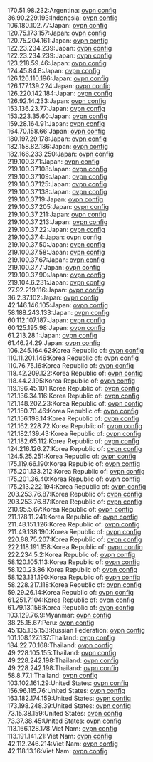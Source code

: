 170.51.98.232:Argentina: [ovpn config](vpn/170_51_98_232.ovpn)  
36.90.229.193:Indonesia: [ovpn config](vpn/36_90_229_193.ovpn)  
106.180.102.77:Japan: [ovpn config](vpn/106_180_102_77.ovpn)  
120.75.173.157:Japan: [ovpn config](vpn/120_75_173_157.ovpn)  
120.75.204.161:Japan: [ovpn config](vpn/120_75_204_161.ovpn)  
122.23.234.239:Japan: [ovpn config](vpn/122_23_234_239.ovpn)  
122.23.234.239:Japan: [ovpn config](vpn/122_23_234_239.ovpn)  
123.218.59.46:Japan: [ovpn config](vpn/123_218_59_46.ovpn)  
124.45.84.8:Japan: [ovpn config](vpn/124_45_84_8.ovpn)  
126.126.110.196:Japan: [ovpn config](vpn/126_126_110_196.ovpn)  
126.177.139.224:Japan: [ovpn config](vpn/126_177_139_224.ovpn)  
126.220.142.184:Japan: [ovpn config](vpn/126_220_142_184.ovpn)  
126.92.14.233:Japan: [ovpn config](vpn/126_92_14_233.ovpn)  
153.136.23.77:Japan: [ovpn config](vpn/153_136_23_77.ovpn)  
153.223.35.60:Japan: [ovpn config](vpn/153_223_35_60.ovpn)  
159.28.164.91:Japan: [ovpn config](vpn/159_28_164_91.ovpn)  
164.70.158.66:Japan: [ovpn config](vpn/164_70_158_66.ovpn)  
180.197.29.178:Japan: [ovpn config](vpn/180_197_29_178.ovpn)  
182.158.82.186:Japan: [ovpn config](vpn/182_158_82_186.ovpn)  
182.166.233.250:Japan: [ovpn config](vpn/182_166_233_250.ovpn)  
219.100.37.1:Japan: [ovpn config](vpn/219_100_37_1.ovpn)  
219.100.37.108:Japan: [ovpn config](vpn/219_100_37_108.ovpn)  
219.100.37.109:Japan: [ovpn config](vpn/219_100_37_109.ovpn)  
219.100.37.125:Japan: [ovpn config](vpn/219_100_37_125.ovpn)  
219.100.37.138:Japan: [ovpn config](vpn/219_100_37_138.ovpn)  
219.100.37.19:Japan: [ovpn config](vpn/219_100_37_19.ovpn)  
219.100.37.205:Japan: [ovpn config](vpn/219_100_37_205.ovpn)  
219.100.37.211:Japan: [ovpn config](vpn/219_100_37_211.ovpn)  
219.100.37.213:Japan: [ovpn config](vpn/219_100_37_213.ovpn)  
219.100.37.22:Japan: [ovpn config](vpn/219_100_37_22.ovpn)  
219.100.37.4:Japan: [ovpn config](vpn/219_100_37_4.ovpn)  
219.100.37.50:Japan: [ovpn config](vpn/219_100_37_50.ovpn)  
219.100.37.58:Japan: [ovpn config](vpn/219_100_37_58.ovpn)  
219.100.37.67:Japan: [ovpn config](vpn/219_100_37_67.ovpn)  
219.100.37.7:Japan: [ovpn config](vpn/219_100_37_7.ovpn)  
219.100.37.90:Japan: [ovpn config](vpn/219_100_37_90.ovpn)  
219.104.6.231:Japan: [ovpn config](vpn/219_104_6_231.ovpn)  
27.92.219.116:Japan: [ovpn config](vpn/27_92_219_116.ovpn)  
36.2.37.102:Japan: [ovpn config](vpn/36_2_37_102.ovpn)  
42.146.146.105:Japan: [ovpn config](vpn/42_146_146_105.ovpn)  
58.188.243.133:Japan: [ovpn config](vpn/58_188_243_133.ovpn)  
60.112.107.187:Japan: [ovpn config](vpn/60_112_107_187.ovpn)  
60.125.195.98:Japan: [ovpn config](vpn/60_125_195_98.ovpn)  
61.213.28.1:Japan: [ovpn config](vpn/61_213_28_1.ovpn)  
61.46.24.29:Japan: [ovpn config](vpn/61_46_24_29.ovpn)  
106.245.164.62:Korea Republic of: [ovpn config](vpn/106_245_164_62.ovpn)  
110.11.201.146:Korea Republic of: [ovpn config](vpn/110_11_201_146.ovpn)  
110.76.75.16:Korea Republic of: [ovpn config](vpn/110_76_75_16.ovpn)  
118.42.209.122:Korea Republic of: [ovpn config](vpn/118_42_209_122.ovpn)  
118.44.2.195:Korea Republic of: [ovpn config](vpn/118_44_2_195.ovpn)  
119.196.45.101:Korea Republic of: [ovpn config](vpn/119_196_45_101.ovpn)  
121.136.34.116:Korea Republic of: [ovpn config](vpn/121_136_34_116.ovpn)  
121.148.202.23:Korea Republic of: [ovpn config](vpn/121_148_202_23.ovpn)  
121.150.70.46:Korea Republic of: [ovpn config](vpn/121_150_70_46.ovpn)  
121.156.198.14:Korea Republic of: [ovpn config](vpn/121_156_198_14.ovpn)  
121.162.228.72:Korea Republic of: [ovpn config](vpn/121_162_228_72.ovpn)  
121.182.139.43:Korea Republic of: [ovpn config](vpn/121_182_139_43.ovpn)  
121.182.65.112:Korea Republic of: [ovpn config](vpn/121_182_65_112.ovpn)  
124.216.126.27:Korea Republic of: [ovpn config](vpn/124_216_126_27.ovpn)  
124.5.25.251:Korea Republic of: [ovpn config](vpn/124_5_25_251.ovpn)  
175.119.66.190:Korea Republic of: [ovpn config](vpn/175_119_66_190.ovpn)  
175.201.133.212:Korea Republic of: [ovpn config](vpn/175_201_133_212.ovpn)  
175.201.36.40:Korea Republic of: [ovpn config](vpn/175_201_36_40.ovpn)  
175.213.222.194:Korea Republic of: [ovpn config](vpn/175_213_222_194.ovpn)  
203.253.76.87:Korea Republic of: [ovpn config](vpn/203_253_76_87.ovpn)  
203.253.76.87:Korea Republic of: [ovpn config](vpn/203_253_76_87.ovpn)  
210.95.5.67:Korea Republic of: [ovpn config](vpn/210_95_5_67.ovpn)  
211.178.11.241:Korea Republic of: [ovpn config](vpn/211_178_11_241.ovpn)  
211.48.151.126:Korea Republic of: [ovpn config](vpn/211_48_151_126.ovpn)  
211.49.138.190:Korea Republic of: [ovpn config](vpn/211_49_138_190.ovpn)  
220.88.75.207:Korea Republic of: [ovpn config](vpn/220_88_75_207.ovpn)  
222.118.191.158:Korea Republic of: [ovpn config](vpn/222_118_191_158.ovpn)  
222.234.5.2:Korea Republic of: [ovpn config](vpn/222_234_5_2.ovpn)  
58.120.105.113:Korea Republic of: [ovpn config](vpn/58_120_105_113.ovpn)  
58.120.23.86:Korea Republic of: [ovpn config](vpn/58_120_23_86.ovpn)  
58.123.131.190:Korea Republic of: [ovpn config](vpn/58_123_131_190.ovpn)  
58.228.217.118:Korea Republic of: [ovpn config](vpn/58_228_217_118.ovpn)  
59.29.26.14:Korea Republic of: [ovpn config](vpn/59_29_26_14.ovpn)  
61.251.7.104:Korea Republic of: [ovpn config](vpn/61_251_7_104.ovpn)  
61.79.13.156:Korea Republic of: [ovpn config](vpn/61_79_13_156.ovpn)  
103.129.76.9:Myanmar: [ovpn config](vpn/103_129_76_9.ovpn)  
38.25.15.67:Peru: [ovpn config](vpn/38_25_15_67.ovpn)  
45.135.135.153:Russian Federation: [ovpn config](vpn/45_135_135_153.ovpn)  
101.108.127.137:Thailand: [ovpn config](vpn/101_108_127_137.ovpn)  
184.22.70.168:Thailand: [ovpn config](vpn/184_22_70_168.ovpn)  
49.228.105.155:Thailand: [ovpn config](vpn/49_228_105_155.ovpn)  
49.228.242.198:Thailand: [ovpn config](vpn/49_228_242_198.ovpn)  
49.228.242.198:Thailand: [ovpn config](vpn/49_228_242_198.ovpn)  
58.8.77.1:Thailand: [ovpn config](vpn/58_8_77_1.ovpn)  
103.102.161.29:United States: [ovpn config](vpn/103_102_161_29.ovpn)  
156.96.115.76:United States: [ovpn config](vpn/156_96_115_76.ovpn)  
163.182.174.159:United States: [ovpn config](vpn/163_182_174_159.ovpn)  
173.198.248.39:United States: [ovpn config](vpn/173_198_248_39.ovpn)  
73.15.38.159:United States: [ovpn config](vpn/73_15_38_159.ovpn)  
73.37.38.45:United States: [ovpn config](vpn/73_37_38_45.ovpn)  
113.166.128.178:Viet Nam: [ovpn config](vpn/113_166_128_178.ovpn)  
113.191.141.21:Viet Nam: [ovpn config](vpn/113_191_141_21.ovpn)  
42.112.246.214:Viet Nam: [ovpn config](vpn/42_112_246_214.ovpn)  
42.118.13.16:Viet Nam: [ovpn config](vpn/42_118_13_16.ovpn)  
